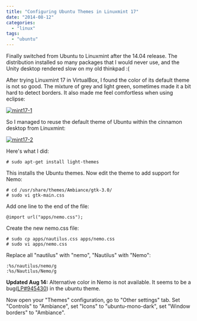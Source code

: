 ```yaml
---
title: "Configuring Ubuntu Themes in Linuxmint 17"
date: "2014-08-12"
categories: 
  - "linux"
tags: 
  - "ubuntu"
---
```


Finally switched from Ubuntu to Linuxmint after the 14.04 release. The distribution installed so many packages that I would never use, and the Unity desktop rendered slow on my old thinkpad :(

After trying Linuxmint 17 in VirtualBox, I found the color of its default theme is not so good. The mixture of grey and light green, sometimes made it a bit hard to detect borders. It also made me feel comfortless when using eclipse:

[![mint17-1](images/14874793356_81f042bca1_z.jpg)](https://www.flickr.com/photos/gonwan1985/14874793356 "mint17-1 by Binhao Qian, on Flickr")

So I managed to reuse the default theme of Ubuntu within the cinnamon desktop from Linuxmint:

[![mint17-2](images/14897431142_0f4e5cf95f_z.jpg)](https://www.flickr.com/photos/gonwan1985/14897431142 "mint17-2 by Binhao Qian, on Flickr")

Here's what I did:

```
# sudo apt-get install light-themes
```

This installs the Ubuntu themes. Now edit the theme to add support for Nemo:

```
# cd /usr/share/themes/Ambiance/gtk-3.0/
# sudo vi gtk-main.css
```

Add one line to the end of the file:

```
@import url("apps/nemo.css");
```

Create the new nemo.css file:

```
# sudo cp apps/nautilus.css apps/nemo.css
# sudo vi apps/nemo.css
```

Replace all "nautilus" with "nemo", "Nautilus" with "Nemo":

```
:%s/nautilus/nemo/g
:%s/Nautilus/Nemo/g
```

**Updated Aug 14:** Alternative color in Nemo is not available. It seems to be a bug([LP#945430](https://bugs.launchpad.net/light-themes/+bug/945430)) in the ubuntu theme.

Now open your "Themes" configuration, go to "Other settings" tab. Set "Controls" to "Ambiance", set "Icons" to "ubuntu-mono-dark", set "Window borders" to "Ambiance".
